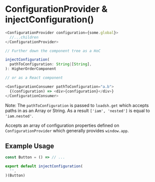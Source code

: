 # ConfigurationProvider & injectConfiguration()

```js
<ConfigurationProvider configuration={some.global}>
  //...children
</ConfigurationProvider>

// Further down the component tree as a HoC

injectConfiguration(
  pathToConfiguration: String|[String],
): HigherOrderComponent

// or as a React component

<ConfigurationConsumer pathToConfiguration="a.b">
  {(configuration) => <div>{configuration}</div>}
</ConfigurationConsumer>
```

Note: The `pathToConfiguration` is passed to `loadsh.get` which accepts paths in
as an Array or String. As a result `['iam', 'nested']` is equal to
`'iam.nested'`.

Accepts an array of configuration properties defined on `ConfigurationProvider`
which generally provides `window.app`.

## Example Usage

```js
const Button = () => // ...

export default injectConfiguration(
  '',
)(Button)
```
